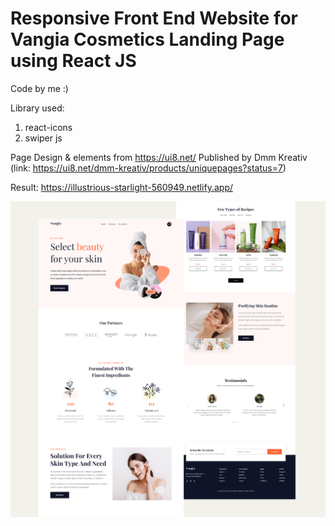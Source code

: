 # Responsive Front End Website for Vangia Cosmetics Landing Page using React JS
Code by me :)

Library  used:
1. react-icons
2. swiper js

Page Design & elements from https://ui8.net/ Published by Dmm Kreativ 
(link: https://ui8.net/dmm-kreativ/products/uniquepages?status=7)

Result: https://illustrious-starlight-560949.netlify.app/

![Design preview for the Insure landing page coding challenge](./src/images/overview-web.png)
